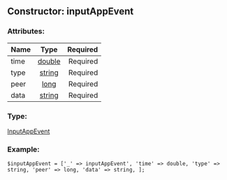 ## Constructor: inputAppEvent  

### Attributes:

| Name     |    Type       | Required |
|----------|:-------------:|---------:|
|time|[double](../types/double.md) | Required|
|type|[string](../types/string.md) | Required|
|peer|[long](../types/long.md) | Required|
|data|[string](../types/string.md) | Required|
### Type: 

[InputAppEvent](../types/InputAppEvent.md)
### Example:

```
$inputAppEvent = ['_' => inputAppEvent', 'time' => double, 'type' => string, 'peer' => long, 'data' => string, ];
```